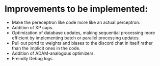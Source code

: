 # Improvements to be implemented:
- Make the pereceptron like code more like an actual perceptron.
- Addition of XP caps.
- Optimization of database updates, making sequential processing more efficient by implementing batch or parallel processing updates.
- Pull out portd to weights and biases to the discord chat in itself rather than the implicit ones in the code.
- Addition of ADAM-analogous optimizers.
- Freindly Debug logs.
